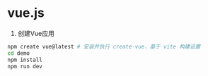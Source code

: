 # vue.js
1. 创建Vue应用
```bash
npm create vue@latest # 安装并执行 create-vue，基于 vite 构建设置
cd demo
npm install
npm run dev
```
